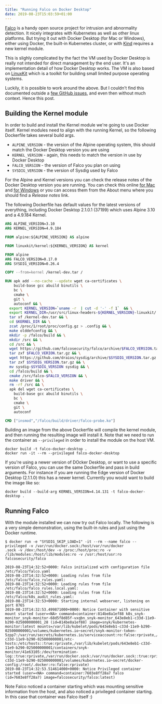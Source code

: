 ```yaml
---
title: "Running Falco on Docker Desktop"
date: 2019-08-23T15:03:59+01:00
---
```


[Falco](https://falco.org/) is a handy open source project for intrusion and abnormality detection. It nicely integrates
with Kubernetes as well as other linux platforms. But trying it out with Docker Desktop (for Mac or Windows), either using
Docker, the built-in Kubernetes cluster, or with [Kind](https://kind.sigs.k8s.io) requires a new kernel module.

This is slighly complicated by the fact the VM used by Docker Desktop is really not intended for direct management by the end user. It's an implementation detail of how Docker Desktop works. The VM is also based on [LinuxKit](https://github.com/linuxkit/linuxkit) which is a toolkit for building small limited purpose operating systems.

Luckily, it is possible to work around the above. But I couldn't find this documented outside a [few GitHub issues](https://github.com/falcosecurity/falco/issues/657), and even then without much context. Hence this post.


## Building the Kernel module

In order to build and install the Kernel module we're going to use Docker itself. Kernel modules need to align with the
running Kernel, so the following Dockerfile takes several build args.

* `ALPINE_VERSION` - the version of the Alpine operating system, this should match the Docker Desktop version you are using
* `KERNEL_VERSION` - again, this needs to match the version in use by Docker Desktop
* `FALCO_VERSION` - the version of Falco you plan on using
* `SYSDIG_VERSION` - the version of Sysdig used by Falco

For the Alpine and Kernel versions you can check the release notes of the Docker Desktop version you are running. You
can check this online [for Mac](https://docs.docker.com/docker-for-mac/release-notes/) and [for Windows](https://docs.docker.com/docker-for-windows/release-notes/) or you can access them from the About menu where you should find a _Release notes_ link.

The following Dockerfile has default values for the latest versions of everything, including Docker Desktop 2.1.0.1 (37199) which uses Alpine 3.10 and a 4.9.184 Kernel.

```dockerfile
ARG ALPINE_VERSION=3.10
ARG KERNEL_VERSION=4.9.184

FROM alpine:${ALPINE_VERSION} AS alpine

FROM linuxkit/kernel:${KERNEL_VERSION} AS kernel

FROM alpine
ARG FALCO_VERSION=0.17.0
ARG SYSDIG_VERSION=0.26.4

COPY --from=kernel /kernel-dev.tar /

RUN apk add --no-cache --update wget ca-certificates \
    build-base gcc abuild binutils \
    bc \
    cmake \
    git \
    autoconf && \
  export KERNEL_VERSION=`uname -r  | cut -d '-' -f 1`  && \
  export KERNEL_DIR=/usr/src/linux-headers-${KERNEL_VERSION}-linuxkit/ && \
  tar xf /kernel-dev.tar && \
  cd $KERNEL_DIR && \
  zcat /proc/1/root/proc/config.gz > .config && \
  make olddefconfig && \
  mkdir -p /falco/build && \
  mkdir /src && \
  cd /src && \
  wget https://github.com/falcosecurity/falco/archive/$FALCO_VERSION.tar.gz && \
  tar zxf $FALCO_VERION.tar.gz && \
  wget https://github.com/draios/sysdig/archive/$SYSDIG_VERSION.tar.gz && \
  tar zxf $SYSDIG_VERSION.tar.gz && \
  mv sysdig-$SYSDIG_VERSION sysdig && \
  cd /falco/build && \
  cmake /src/falco-$FALCO_VERSION && \
  make driver && \
  rm -rf /src && \
  apk del wget ca-certificates \
    build-base gcc abuild binutils \
    bc \
    cmake \
    git \
    autoconf

CMD ["insmod","/falco/build/driver/falco-probe.ko"]
```

Building an image from the above Dockerfile will compile the kernel module, and then running the resulting image will install it. Note that we need to run the container as `--privileged` in order to install the module on the host VM.

```
docker build -t falco-docker-desktop .
docker run -it --rm --privileged falco-docker-desktop
```

If you're using a newer version of DOcker Desktop, or want to use a specific version of Falco, you can use the same Dockerfile and pass in build arguments. For instance if you are running the Edge version of Docker Desktop (2.1.1.0) this has a newer kernel. Currently you would want to build the image like so:

```
docker build --build-arg KERNEL_VERSION=4.14.131 -t falco-docker-desktop .
```

## Running Falco

With the module installed we can now try out Falco locally. The following is a very simple demonstration, using the built-in rules and just using the Docker runtime.

```console
$ docker run -e "SYSDIG_SKIP_LOAD=1" -it --rm --name falco --privileged -v /var/run/docker.sock:/host/var/run/docker
.sock -v /dev:/host/dev -v /proc:/host/proc:ro -v /lib/modules:/host/lib/modules:ro -v /usr:/host/usr:ro falcosecurity/falco

2019-08-23T14:32:52+0000: Falco initialized with configuration file /etc/falco/falco.yaml
2019-08-23T14:32:52+0000: Loading rules from file /etc/falco/falco_rules.yaml:
2019-08-23T14:32:52+0000: Loading rules from file /etc/falco/falco_rules.local.yaml:
2019-08-23T14:32:52+0000: Loading rules from file /etc/falco/k8s_audit_rules.yaml:
2019-08-23T14:32:53+0000: Starting internal webserver, listening on port 8765
2019-08-23T14:32:53.499871000+0000: Notice Container with sensitive mount started (user=<NA> command=container:814be8a1ef88 k8s_snyk-monitor_snyk-monitor-68d5f8d85f-vxqbn_snyk-monitor_643e8eb1-c33d-11e9-b290-025000000001_28 (id=814be8a1ef88) image=snyk/kubernetes-monitor:latest mounts=/var/lib/kubelet/pods/643e8eb1-c33d-11e9-b290-025000000001/volumes/kubernetes.io~secret/snyk-monitor-token-5zpp7:/var/run/secrets/kubernetes.io/serviceaccount:ro:false:rprivate,/var/lib/kubelet/pods/643e8eb1-c33d-11e9-b290-025000000001/etc-hosts:/etc/hosts::true:rprivate,/var/lib/kubelet/pods/643e8eb1-c33d-11e9-b290-025000000001/containers/snyk-monitor/41e63105:/dev/termination-log::true:rprivate,/var/run/docker.sock:/var/run/docker.sock::true:rprivate,/var/lib/kubelet/pods/643e8eb1-c33d-11e9-b290-025000000001/volumes/kubernetes.io~secret/docker-config:/root/.docker:ro:false:rprivate)
2019-08-23T14:32:53.514614000+0000: Notice Privileged container started (user=<NA> command=container:7603e8ff28a7 falco (id=7603e8ff28a7) image=falcosecurity/falco:latest)
```

Note Falco noticed a container starting which was mounting sensitive information from the host, and also noticed a privileged container starting. In this case that container was Falco itself :)

